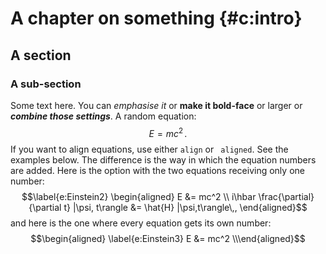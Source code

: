 # A chapter on something {#c:intro}

## A section

### A sub-section

Some text here. You can *emphasise it* or **make it bold-face** or
larger or ***combine those settings***. A random equation:
$$\label{e:Einstein1}
E=mc^2 \,.$$ If you want to align equations, use either `align` or
` aligned`. See the examples below. The difference is the way in which
the equation numbers are added. Here is the option with the two
equations receiving only one number: $$\label{e:Einstein2}
\begin{aligned}
E &= mc^2  \\
i\hbar \frac{\partial}{\partial t} |\psi, t\rangle
&= \hat{H} |\psi,t\rangle\,,
\end{aligned}$$ and here is the one where every equation gets its own
number: $$\begin{aligned}
\label{e:Einstein3}
E &= mc^2  \\\end{aligned}$$

